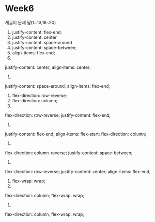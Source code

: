 # Week6

개굴이 문제 답(1~13,18~20)

1. justify-content: flex-end;
2. justify-content: center
3. justify-content: space-around
4. justify-content: space-between;
5. align-items: flex-end;
6. 

justify-content: center;
align-items: center;

1. 

justify-content: space-around;
align-items: flex-end;

1. flex-direction: row-reverse;
2. flex-direction: column;
3. 

flex-direction: row-reverse;
justify-content: flex-end;

1. 

justify-content: flex-end;
align-items: flex-start;
flex-direction: column;

1. 

flex-direction: column-reverse;
justify-content: space-between;

1. 

flex-direction: row-reverse;
justify-content: center;
align-items: flex-end;

1. flex-wrap: wrap;
2. 

flex-direction: column;
flex-wrap: wrap;

1. 

flex-direction: column;
flex-wrap: wrap;